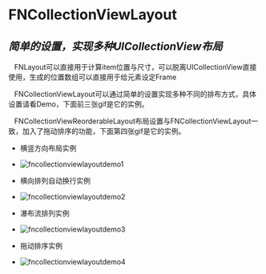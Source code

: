 # FNCollectionViewLayout
*简单的设置，实现多种UICollectionView布局*
---------------------------------------------

    FNLayout可以直接用于计算item位置与尺寸，可以脱离UICollectionView直接使用，生成的位置数组可以直接用于给元素设定Frame
    
    FNCollectionViewLayout可以通过简单的设置实现多种不同的排布方式，具体设置请看Demo，下面前三张gif是它的实例。
    
    FNCollectionViewReorderableLayout布局设置与FNCollectionViewLayout一致，加入了拖动排序的功能，下面第四张gif是它的实例。

- 横竖方向布局实例
 - ![fncollectionviewlayoutdemo1](https://user-images.githubusercontent.com/14304699/29164946-c4edf44e-7df3-11e7-95ea-c641b1df357d.gif)

- 横向排列自动换行实例
 - ![fncollectionviewlayoutdemo2](https://user-images.githubusercontent.com/14304699/29165118-4c53353e-7df4-11e7-9842-2af953eca6e4.gif)

- 瀑布流排列实例
 - ![fncollectionviewlayoutdemo3](https://user-images.githubusercontent.com/14304699/29165160-706280ec-7df4-11e7-851e-de90418745c3.gif)

- 拖动排序实例
 - ![fncollectionviewlayoutdemo4](https://user-images.githubusercontent.com/14304699/29165030-f7815ffe-7df3-11e7-9002-9b9fd4c4b6da.gif)
